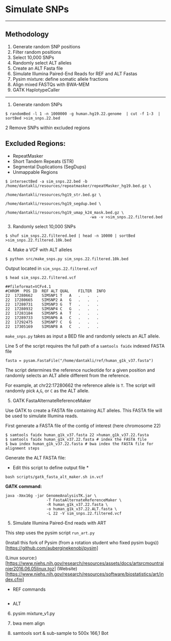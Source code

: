 # Simulate SNPs

---

## Methodology
1. Generate random SNP positions
2. Filter random positions
3. Select 10,000 SNPs
4. Randomly select ALT alleles
5. Create an ALT Fasta file
6. Simulate Illumina Paired-End Reads for REF and ALT Fastas
7. Pysim mixture: define somatic allele fractions
8. Align mixed FASTQs with BWA-MEM 
9. GATK HaplotypeCaller

---


1. Generate random SNPs

```
$ randomBed -l 1 -n 1000000 -g human.hg19.22.genome  | cut -f 1-3  | sortBed >sim_snps.22.bed
```

2 Remove SNPs within excluded regions

## Excluded Regions:

* RepeatMasker 
* Short Tandem Repeats (STR)
* Segmental Duplications (SegDups)
* Unmappable Regions

```
$ intersectBed -a sim_snps.22.bed -b /home/dantakli/resources/repeatmasker/repeatMasker_hg19.bed.gz \
                                     /home/dantakli/resources/hg19_str.bed.gz \
                                     /home/dantakli/resources/hg19_segdup.bed \
                                     /home/dantakli/resources/hg19_umap_k24_mask.bed.gz \
                                     -wa -v >sim_snps.22.filtered.bed
```

3. Randomly select 10,000 SNPs

```
$ shuf sim_snps.22.filtered.bed | head -n 10000 | sortBed >sim_snps.22.filtered.10k.bed
```

4. Make a VCF with ALT alleles

```
$ python src/make_snps.py sim_snps.22.filtered.10k.bed
```

Output located in `sim_snps.22.filtered.vcf`

```
$ head sim_snps.22.filtered.vcf 

##fileformat=VCFv4.1
#CHROM	POS	ID	REF	ALT	QUAL	FILTER	INFO
22	17280662	SIMSNP1	T	A	.	.	.
22	17280665	SIMSNP2	A	G	.	.	.
22	17280731	SIMSNP3	G	T	.	.	.
22	17280932	SIMSNP4	C	G	.	.	.
22	17283184	SIMSNP5	A	T	.	.	.
22	17289733	SIMSNP6	A	C	.	.	.
22	17292475	SIMSNP7	C	G	.	.	.
22	17305169	SIMSNP8	A	C	.	.	.
```

`make_snps.py` takes as input a BED file and randomly selects an ALT allele. 

Line 5 of the script requires the full path of a `samtools faidx` indexed FASTA file 
```
fasta = pysam.FastaFile("/home/dantakli/ref/human_g1k_v37.fasta")
```
The script determines the reference nucleotide for a given position and randomly selects an ALT allele different from the reference. 

For example, at chr22:17280662 the reference allele is `T`. The script will randomly pick `A`,`G`, or `C` as the ALT allele.

5. GATK FastaAlternateReferenceMaker

Use GATK to create a FASTA file containing ALT alleles. This FASTA file will be used to simulate Illumina reads.

First generate a FASTA file of the contig of interest (here chromosome 22)

```
$ samtools faidx human_g1k_v37.fasta 22 >human_g1k_v37.22.fasta
$ samtools faidx human_g1k_v37.22.fasta # index the FASTA file
$ bwa index human_g1k_v37.22.fasta # bwa index the FASTA file for alignment steps
```

Generate the ALT FASTA file:

* Edit this script to define output file * 
```
bash scripts/gatk_fasta_alt_maker.sh in.vcf
```

**GATK command:**

```
java -Xmx16g -jar GenomeAnalysisTK.jar \
                  -T FastaAlternateReferenceMaker \
                  -R human_g1k_v37.22.fasta \
                  -o human_g1k_v37.22.ALT.fasta \
                  -L 22 -V sim_snps.22.filtered.vcf
```

5. Simulate Illumina Paired-End reads with ART 

This step uses the pysim script `run_art.py`

(Install this fork of Pysim (from a rotation student who fixed pysim bugs))[https://github.com/auberginekenobi/pysim]


(Linux source:)[https://www.niehs.nih.gov/research/resources/assets/docs/artsrcmountrainier2016.06.05linux.tgz]
(Website)[https://www.niehs.nih.gov/research/resources/software/biostatistics/art/index.cfm]
  
* REF commands

```

```

* ALT

6. pysim mixture_v1.py

7. bwa mem align

8. samtools sort & sub-sample to 500x
                                                                                     166,1         Bot

